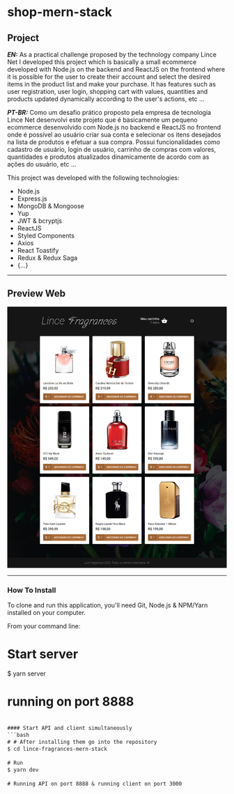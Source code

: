 # shop-mern-stack

## Project

***EN:*** As a practical challenge proposed by the technology company Lince Net I developed this project which is basically a small ecommerce developed with Node.js on the backend and ReactJS on the frontend where it is possible for the user to create their account and select the desired items in the product list and make your purchase. It has features such as user registration, user login, shopping cart with values, quantities and products updated dynamically according to the user's actions, etc ...

***PT-BR:*** Como um desafio prático proposto pela empresa de tecnologia Lince Net desenvolvi este projeto que é basicamente um pequeno ecommerce desenvolvido com Node.js no backend e ReactJS no frontend onde é possível ao usuário criar sua conta e selecionar os itens desejados na lista de produtos e efetuar a sua compra. Possui funcionalidades como cadastro de usuário, login de usuário, carrinho de compras com valores, quantidades e produtos atualizados dinamicamente de acordo com as ações do usuário, etc ...

This project was developed with the following technologies:

- Node.js
- Express.js
- MongoDB & Mongoose
- Yup
- JWT & bcryptjs
- ReactJS
- Styled Components
- Axios
- React Toastify
- Redux & Redux Saga
- {...}
***

## Preview Web
![preview-web](preview.png)
***

### How To Install

To clone and run this application, you'll need Git, Node.js & NPM/Yarn installed on your computer.

From your command line:

# Start server
$ yarn server

# running on port 8888
```

#### Start API and client simultaneously
```bash
# # After installing them go into the repository
$ cd lince-fragrances-mern-stack

# Run
$ yarn dev

# Running API on port 8888 & running client on port 3000
```
